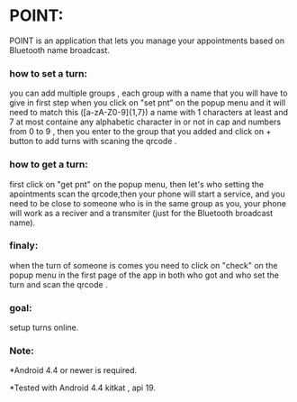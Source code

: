 # POINT:

POINT is an application that lets you manage your appointments based on Bluetooth name broadcast.

### how to set a turn:
you can add multiple groups , each group with a name that you will have to give in first step when you click on "set pnt" on the popup menu and it will need to match this ([a-zA-Z0-9]{1,7}) a name with 1 characters at least and 7 at most containe any alphabetic character in or not in cap and numbers from 0 to 9 , then you enter to the group that you added and click on + button to add turns with scaning the qrcode .

### how to get a turn:
first click on "get pnt" on the popup menu, then let's who setting the apointments scan the qrcode,then your phone will start a service, and you need to be close to someone who is in the same group as you, your phone will work as a reciver and a transmiter (just for the Bluetooth broadcast name).

### finaly:
when the turn of someone is comes you need to click on "check" on the popup menu in the first page of the app in both who got and who set the turn and scan the qrcode  .  


### goal:
setup turns online.


### Note:

*Android 4.4 or newer is required.

*Tested with Android 4.4 kitkat , api 19.


